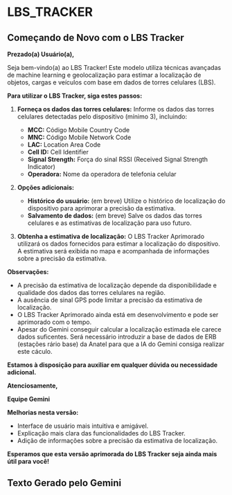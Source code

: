 # LBS_TRACKER

## Começando de Novo com o LBS Tracker

**Prezado(a) Usuário(a),**

Seja bem-vindo(a) ao LBS Tracker! Este modelo utiliza técnicas avançadas de machine learning e geolocalização para estimar a localização de objetos, cargas e veículos com base em dados de torres celulares (LBS).

**Para utilizar o LBS Tracker, siga estes passos:**

1. **Forneça os dados das torres celulares:** Informe os dados das torres celulares detectadas pelo dispositivo (mínimo 3), incluindo:
    * **MCC:** Código Mobile Country Code
    * **MNC:** Código Mobile Network Code
    * **LAC:** Location Area Code
    * **Cell ID:** Cell Identifier
    * **Signal Strength:** Força do sinal RSSI (Received Signal Strength Indicator)
    * **Operadora:** Nome da operadora de telefonia celular
      
2. **Opções adicionais:**
    * **Histórico do usuário:** (em breve) Utilize o histórico de localização do dispositivo para aprimorar a precisão da estimativa.
    * **Salvamento de dados:** (em breve) Salve os dados das torres celulares e as estimativas de localização para uso futuro.

3. **Obtenha a estimativa de localização:** O LBS Tracker Aprimorado utilizará os dados fornecidos para estimar a localização do dispositivo. A estimativa será exibida no mapa e acompanhada de informações sobre a precisão da estimativa.

**Observações:**

* A precisão da estimativa de localização depende da disponibilidade e qualidade dos dados das torres celulares na região.
* A ausência de sinal GPS pode limitar a precisão da estimativa de localização.
* O LBS Tracker Aprimorado ainda está em desenvolvimento e pode ser aprimorado com o tempo.
* Apesar do Gemini conseguir calcular a localização estimada ele carece dados suficentes. Será necessário introduzir a base de dados de ERB (estações rário base) da Anatel para que a IA do Gemini consiga realizar este cáculo.

**Estamos à disposição para auxiliar em qualquer dúvida ou necessidade adicional.**

**Atenciosamente,**

**Equipe Gemini**

**Melhorias nesta versão:**

* Interface de usuário mais intuitiva e amigável.
* Explicação mais clara das funcionalidades do LBS Tracker.
* Adição de informações sobre a precisão da estimativa de localização.

**Esperamos que esta versão aprimorada do LBS Tracker seja ainda mais útil para você!**

## Texto Gerado pelo Gemini
